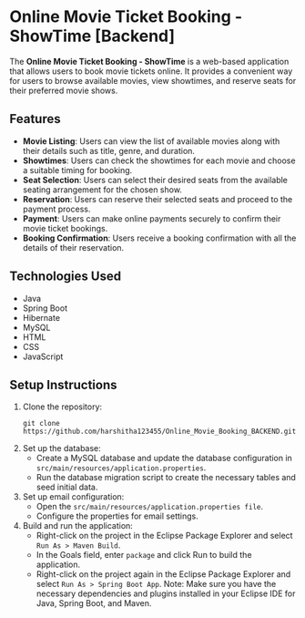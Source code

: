 # Online Movie Ticket Booking - ShowTime [Backend]
The **Online Movie Ticket Booking - ShowTime** is a web-based application that allows users to book movie tickets online. It provides a convenient way for users to browse available movies, view showtimes, and reserve seats for their preferred movie shows.

## Features
- **Movie Listing**: Users can view the list of available movies along with their details such as title, genre, and duration.
- **Showtimes**: Users can check the showtimes for each movie and choose a suitable timing for booking.
- **Seat Selection**: Users can select their desired seats from the available seating arrangement for the chosen show.
- **Reservation**: Users can reserve their selected seats and proceed to the payment process.
- **Payment**: Users can make online payments securely to confirm their movie ticket bookings.
- **Booking Confirmation**: Users receive a booking confirmation with all the details of their reservation.

## Technologies Used
- Java
- Spring Boot
- Hibernate
- MySQL
- HTML
- CSS
- JavaScript

## Setup Instructions
1. Clone the repository:
   ```
   git clone https://github.com/harshitha123455/Online_Movie_Booking_BACKEND.git
   ```
2. Set up the database:
   - Create a MySQL database and update the database configuration in `src/main/resources/application.properties`.
   - Run the database migration script to create the necessary tables and seed initial data.
3. Set up email configuration:
   - Open the `src/main/resources/application.properties file`.
   - Configure the properties for email settings.
5. Build and run the application:
   - Right-click on the project in the Eclipse Package Explorer and select `Run As > Maven Build`.
   - In the Goals field, enter `package` and click Run to build the application.
   - Right-click on the project again in the Eclipse Package Explorer and select `Run As > Spring Boot App`.
Note: Make sure you have the necessary dependencies and plugins installed in your Eclipse IDE for Java, Spring Boot, and Maven.
